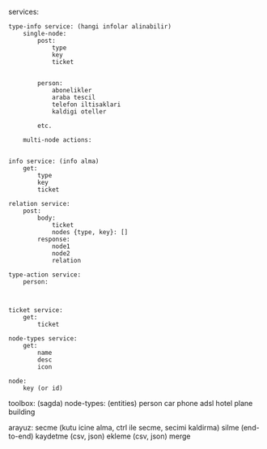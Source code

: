 services:

	type-info service: (hangi infolar alinabilir)
		single-node:
			post:
				type
				key
				ticket


			person:
				abonelikler
				araba tescil
				telefon iltisaklari
				kaldigi oteller

			etc.

		multi-node actions:

	
	info service: (info alma)
		get: 
			type
			key 
			ticket

	relation service:
		post:
			body:
				ticket
				nodes {type, key}: []
			response:
				node1
				node2
				relation

    type-action service:
    	person:
    		


	ticket service:
		get:
			ticket

	node-types service:
		get: 
			name
			desc
			icon

	node:
		key (or id)
		

toolbox: (sagda)
	node-types: (entities)
		person
		car
		phone 
		adsl
		hotel
		plane
		building


arayuz: 
	secme (kutu icine alma, ctrl ile secme, secimi kaldirma)
	silme (end-to-end)
	kaydetme (csv, json)
	ekleme (csv, json)
	merge

